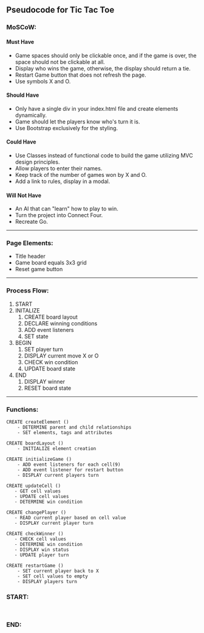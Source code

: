 ## Pseudocode for Tic Tac Toe

### MoSCoW:

#### Must Have
- Game spaces should only be clickable once, and if the game is over, the space should not be clickable at all.
- Display who wins the game, otherwise, the display should return a tie.
- Restart Game button that does not refresh the page.
- Use symbols X and O.

#### Should Have
- Only have a single div in your index.html file and create elements dynamically.
- Game should let the players know who's turn it is.
- Use Bootstrap exclusively for the styling.

#### Could Have
- Use Classes instead of functional code to build the game utilizing MVC design principles.
- Allow players to enter their names.
- Keep track of the number of games won by X and O.
- Add a link to rules, display in a modal.

#### Will Not Have
- An AI that can "learn" how to play to win.
- Turn the project into Connect Four.
- Recreate Go.

---

### Page Elements:
- Title header 
- Game board equals 3x3 grid
- Reset game button

---

### Process Flow:
1. START
2. INITALIZE 
    1. CREATE board layout
    1. DECLARE winning conditions
    1. ADD event listeners
    1. SET state
3. BEGIN 
    1. SET player turn
    1. DISPLAY current move X or O
    1. CHECK win condition
    1. UPDATE board state
4. END
    1. DISPLAY winner
    1. RESET board state

---

### Functions:
```
CREATE createElement ()
    - DETERMINE parent and child relationships
    - SET elements, tags and attributes

CREATE boardLayout ()
    - INITIALIZE element creation
    
CREATE initializeGame ()
    - ADD event listeners for each cell(9)
    - ADD event listener for restart button
    - DISPLAY current players turn
    
CREATE updateCell ()
   - GET cell values
   - UPDATE cell values
   - DETERMINE win condition

CREATE changePlayer ()
   - READ current player based on cell value
   - DISPLAY current player turn

CREATE checkWinner ()
   - CHECK cell values
   - DETERMINE win condition
   - DISPLAY win status
   - UPDATE player turn

CREATE restartGame ()
    - SET current player back to X
    - SET cell values to empty
    - DISPLAY players turn

```
 ### START:
 ```

 
 ```
 
 
 ### END:
 ```
 
 ```
